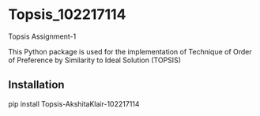 # Topsis_102217114
Topsis Assignment-1

This Python package is used for the implementation of Technique of Order of Preference by Similarity to Ideal Solution (TOPSIS)
<h2>Installation</h2>
pip install Topsis-AkshitaKlair-102217114
